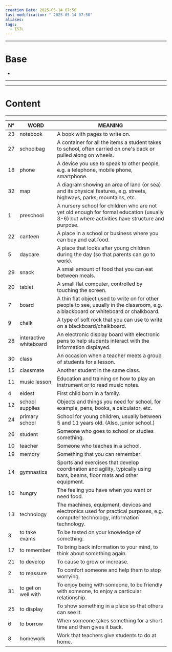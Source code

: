 ```yaml
---
creation Date: 2025-05-14 07:50
last modification: " 2025-05-14 07:50"
aliases: 
tags:
  - ISIL
---
```

___
# Base
- 
___
___
# Content
___

| N°  | WORD                   | MEANING                                                                                                                                      |
| --- | ---------------------- | -------------------------------------------------------------------------------------------------------------------------------------------- |
| 23  | notebook               | A book with pages to write on.                                                                                                               |
| 27  | schoolbag              | A container for all the items a student takes to school, often carried on one's back or pulled along on wheels.                              |
| 18  | phone                  | A device you use to speak to other people, e.g. a telephone, mobile phone, smartphone.                                                       |
| 32  | map                    | A diagram showing an area of land (or sea) and its physical features, e.g. streets, highways, parks, mountains, etc.                         |
| 1   | preschool              | A nursery school for children who are not yet old enough for formal education (usually 3-6) but where activities have structure and purpose. |
| 22  | canteen                | A place in a school or business where you can buy and eat food.                                                                              |
| 5   | daycare                | A place that looks after young children during the day (so that parents can go to work).                                                     |
| 29  | snack                  | A small amount of food that you can eat between meals.                                                                                       |
| 20  | tablet                 | A small flat computer, controlled by touching the screen.                                                                                    |
| 7   | board                  | A thin flat object used to write on for other people to see, usually in the classroom, e.g. a blackboard or whiteboard or chalkboard.        |
| 9   | chalk                  | A type of soft rock that you can use to write on a blackboard/chalkboard.                                                                    |
| 28  | interactive whiteboard | An electronic display board with electronic pens to help students interact with the information displayed.                                   |
| 30  | class                  | An occasion when a teacher meets a group of students for a lesson.                                                                           |
| 15  | classmate              | Another student in the same class.                                                                                                           |
| 11  | music lesson           | Education and training on how to play an instrument or to read music notes.                                                                  |
| 4   | eldest                 | First child born in a family.                                                                                                                |
| 12  | school supplies        | Objects and things you need for school, for example, pens, books, a calculator, etc.                                                         |
| 24  | primary school         | School for young children, usually between 5 and 11 years old. (Also, junior school.)                                                        |
| 26  | student                | Someone who goes to school or studies something.                                                                                             |
| 10  | teacher                | Someone who teaches in a school.                                                                                                             |
| 19  | memory                 | Something that you can remember.                                                                                                             |
| 14  | gymnastics             | Sports and exercises that develop coordination and agility, typically using bars, beams, floor mats and other equipment.                     |
| 16  | hungry                 | The feeling you have when you want or need food.                                                                                             |
| 13  | technology             | The machines, equipment, devices and electronics used for practical purposes, e.g. computer technology, information technology.              |
| 3   | to take exams          | To be tested on your knowledge of something.                                                                                                 |
| 17  | to remember            | To bring back information to your mind, to think about something again.                                                                      |
| 21  | to develop             | To cause to grow or increase.                                                                                                                |
| 2   | to reassure            | To comfort someone and help them to stop worrying.                                                                                           |
| 31  | to get on well with    | To enjoy being with someone, to be friendly with someone, to enjoy a particular relationship.                                                |
| 25  | to display             | To show something in a place so that others can see it.                                                                                      |
| 6   | to borrow              | When someone takes something for a short time and then gives it back.                                                                        |
| 8   | homework               | Work that teachers give students to do at home.                                                                                              |
